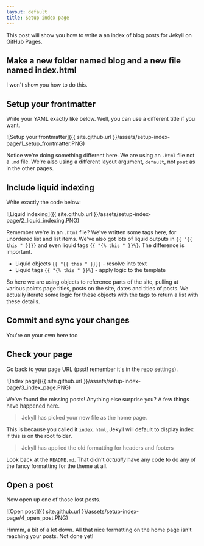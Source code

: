 ```yaml
---
layout: default
title: Setup index page
---
```


This post will show you how to write a an index of blog posts for Jekyll on GitHub Pages.

## Make a new folder named blog and a new file named index.html

I won't show you how to do this.

## Setup your frontmatter

Write your YAML exactly like below. Well, you can use a different title if you want.

![Setup your frontmatter]({{ site.github.url }}/assets/setup-index-page/1_setup_frontmatter.PNG)

Notice we're doing something different here. We are using an `.html` file not a `.md` file. We're also using a different layout argument, `default`, not `post` as in the other pages.

## Include liquid indexing

Write exactly the code below:

![Liquid indexing]({{ site.github.url }}/assets/setup-index-page/2_liquid_indexing.PNG)

Remember we're in an `.html` file? We've written some tags here, for unordered list and list items. We've also got lots of liquid outputs in `{{ "{{ this " }}}}` and even liquid tags `{{ "{% this " }}%}`. The difference is important.

* Liquid objects `{{ "{{ this " }}}}` - resolve into text
* Liquid tags `{{ "{% this " }}%}` - apply logic to the template

So here we are using objects to reference parts of the site, pulling at various points page titles, posts on the site, dates and titles of posts. We actually iterate some logic for these objects with the tags to return a list with these details.

## Commit and sync your changes

You're on your own here too

## Check your page

Go back to your page URL (psst! remember it's in the repo settings).

![Index page]({{ site.github.url }}/assets/setup-index-page/3_index_page.PNG)

We've found the missing posts! Anything else surprise you? A few things have happened here.

> Jekyll has picked your new file as the home page.

This is because you called it `index.html`, Jekyll will default to display index if this is on the root folder.

> Jekyll has applied the old formatting for headers and footers

Look back at the `README.md`. That didn't _actually_ have any code to do any of the fancy formatting for the theme at all.

## Open a post

Now open up one of those lost posts.

![Open post]({{ site.github.url }}/assets/setup-index-page/4_open_post.PNG)

Hmmm, a bit of a let down. All that nice formatting on the home page isn't reaching your posts. Not done yet!
